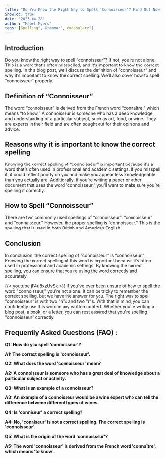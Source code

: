 ```yaml
---
title: "Do You Know the Right Way to Spell 'Connoisseur'? Find Out Now!"
ShowToc: true 
date: "2023-04-28"
author: "Mabel Myers" 
tags: [Spelling", Grammar", Vocabulary"]
---
```

## Introduction

Do you know the right way to spell “connoisseur”? If not, you’re not alone. This is a word that’s often misspelled, and it’s important to know the correct spelling. In this blog post, we’ll discuss the definition of “connoisseur” and why it’s important to know the correct spelling. We’ll also cover how to spell “connoisseur” properly.

## Definition of “Connoisseur”

The word “connoisseur” is derived from the French word “connaître,” which means “to know.” A connoisseur is someone who has a deep knowledge and understanding of a particular subject, such as art, food, or wine. They are experts in their field and are often sought out for their opinions and advice.

## Reasons why it is important to know the correct spelling

Knowing the correct spelling of “connoisseur” is important because it’s a word that’s often used in professional and academic settings. If you misspell it, it could reflect poorly on you and make you appear less knowledgeable than you actually are. Additionally, if you’re writing a paper or other document that uses the word “connoisseur,” you’ll want to make sure you’re spelling it correctly.

## How to Spell “Connoisseur”

There are two commonly used spellings of “connoisseur”: “connoisseur” and “connaisseur.” However, the proper spelling is “connoisseur.” This is the spelling that is used in both British and American English.

## Conclusion

In conclusion, the correct spelling of “connoisseur” is “connoisseur.” Knowing the correct spelling of this word is important because it’s often used in professional and academic settings. By knowing the correct spelling, you can ensure that you’re using the word correctly and accurately.

{{< youtube jF4u8xzUvSk >}} 
If you've ever been unsure of how to spell the word "connoisseur," you're not alone. It can be tricky to remember the correct spelling, but we have the answer for you. The right way to spell "connoisseur" is with two "n"s and two "r"s. With that in mind, you can confidently use this word in any written context. Whether you're writing a blog post, a book, or a letter, you can rest assured that you're spelling "connoisseur" correctly.

## Frequently Asked Questions (FAQ) :
**Q1: How do you spell 'connoisseur'?**

**A1: The correct spelling is 'connoisseur'.**

**Q2: What does the word 'connoisseur' mean?**

**A2: A connoisseur is someone who has a great deal of knowledge about a particular subject or activity.**

**Q3: What is an example of a connoisseur?**

**A3: An example of a connoisseur would be a wine expert who can tell the difference between different types of wines.**

**Q4: Is 'conniseur' a correct spelling?**

**A4: No, 'conniseur' is not a correct spelling. The correct spelling is 'connoisseur'.**

**Q5: What is the origin of the word 'connoisseur'?**

**A5: The word 'connoisseur' is derived from the French word 'connaître', which means 'to know'.**





